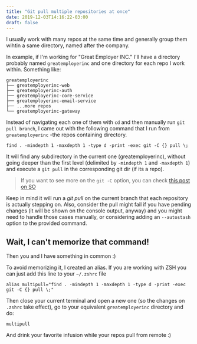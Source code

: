 ```yaml
---
title: "Git pull multiple repositories at once"
date: 2019-12-03T14:16:22-03:00
draft: false
---
```


I usually work with many repos at the same time and generally group them wihtin a same directory, named after the company. 

In example, if I'm working for "Great Employer INC." I'll have a directory probably named `greatemployerinc` and one directory for each repo I work within. Something like:

```
greatemployerinc
├── greatemployerinc-web
├── greatemployerinc-auth
├── greatemployerinc-core-service
├── greatemployerinc-email-service
├── ...more repos
└── greatemployerinc-gateway

```

Instead of navigating each one of them with `cd` and then manually run `git pull branch`, I came out with the following command that I run from `greatemployerinc` -the repos containing directory.

```
find . -mindepth 1 -maxdepth 1 -type d -print -exec git -C {} pull \;
```

It will find any subdirectory in the current one (greatemployerinc), without going deeper than the first level (delimited by `-mindepth 1` and `-maxdepth 1`) and execute  a `git pull` in the corresponding git dir (if its a repo). 

>If you want to see more on the `git -C` option, you can check [this post on SO](https://stackoverflow.com/questions/5083224/git-pull-while-not-in-a-git-directory) 

Keep in mind it will run a *git pull* on the current branch that each repository is actually stepping on. Also, consider the pull might fail if you have pending changes (it will be shown on the console output, anyway) and you might need to handle those cases manually, or considering adding an `--autostash` option to the provided command. 

## Wait, I can't memorize that command!
Then you and I have something in common :) 

To avoid memorizing it, I created an alias. If you are working with ZSH you can just add this line to your `~/.zshrc` file

```
alias multipull="find . -mindepth 1 -maxdepth 1 -type d -print -exec git -C {} pull \;"
```

Then close your current terminal and open a new one (so the changes on `.zshrc` take effect), go to your equivalent `greatemployerinc` directory and do:

```
multipull
```

And drink your favorite infusion while your repos pull from remote :) 